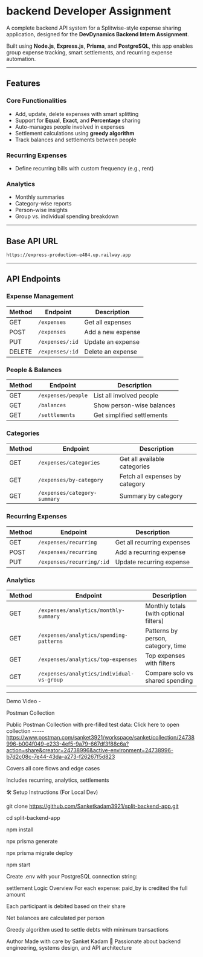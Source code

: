 #  backend Developer Assignment 

A complete backend API system for a Splitwise-style expense sharing application, designed for the **DevDynamics Backend Intern Assignment**.

Built using **Node.js**, **Express.js**, **Prisma**, and **PostgreSQL**, this app enables group expense tracking, smart settlements, and recurring expense automation.

---

##  Features

### Core Functionalities
- Add, update, delete expenses with smart splitting
- Support for **Equal**, **Exact**, and **Percentage** sharing
- Auto-manages people involved in expenses
- Settlement calculations using **greedy algorithm**
- Track balances and settlements between people

###  Recurring Expenses
- Define recurring bills with custom frequency (e.g., rent)

###  Analytics
- Monthly summaries
- Category-wise reports
- Person-wise insights
- Group vs. individual spending breakdown

---

##  Base API URL  
`https://express-production-e484.up.railway.app`

---

## API Endpoints

###  Expense Management
| Method | Endpoint                     | Description                    |
|--------|------------------------------|--------------------------------|
| GET    | `/expenses`                  | Get all expenses               |
| POST   | `/expenses`                  | Add a new expense              |
| PUT    | `/expenses/:id`              | Update an expense              |
| DELETE | `/expenses/:id`              | Delete an expense              |

###  People & Balances
| Method | Endpoint                     | Description                    |
|--------|------------------------------|--------------------------------|
| GET    | `/expenses/people`           | List all involved people       |
| GET    | `/balances`                  | Show person-wise balances      |
| GET    | `/settlements`               | Get simplified settlements     |

### Categories
| Method | Endpoint                         | Description                       |
|--------|----------------------------------|-----------------------------------|
| GET    | `/expenses/categories`           | Get all available categories      |
| GET    | `/expenses/by-category`          | Fetch all expenses by category    |
| GET    | `/expenses/category-summary`     | Summary by category               |

###  Recurring Expenses
| Method | Endpoint                          | Description                          |
|--------|-----------------------------------|--------------------------------------|
| GET    | `/expenses/recurring`             | Get all recurring expenses           |
| POST   | `/expenses/recurring`             | Add a recurring expense              |
| PUT    | `/expenses/recurring/:id`         | Update recurring expense             |

###  Analytics
| Method | Endpoint                                     | Description                                  |
|--------|----------------------------------------------|----------------------------------------------|
| GET    | `/expenses/analytics/monthly-summary`        | Monthly totals (with optional filters)       |
| GET    | `/expenses/analytics/spending-patterns`      | Patterns by person, category, time           |
| GET    | `/expenses/analytics/top-expenses`           | Top expenses with filters                    |
| GET    | `/expenses/analytics/individual-vs-group`    | Compare solo vs shared spending              |

---


 Demo Video -


Postman Collection


Public Postman Collection with pre-filled test data:
Click here to open collection    -----   https://www.postman.com/sanket3921/workspace/sanket/collection/24738996-b004f049-e233-4ef5-9a79-667df3f88c6a?action=share&creator=24738996&active-environment=24738996-b7d2c08c-7e44-43da-a273-f26267f5d823

Covers all core flows and edge cases

Includes recurring, analytics, settlements



🛠️ Setup Instructions (For Local Dev)

git clone https://github.com/Sanketkadam3921/split-backend-app.git

cd split-backend-app

npm install

npx prisma generate

npx prisma migrate deploy

npm start

Create .env with your PostgreSQL connection string:





settlement Logic Overview
For each expense:
paid_by is credited the full amount

Each participant is debited based on their share

Net balances are calculated per person

Greedy algorithm used to settle debts with minimum transactions



Author
Made with care by Sanket Kadam
🎯 Passionate about backend engineering, systems design, and API architecture

